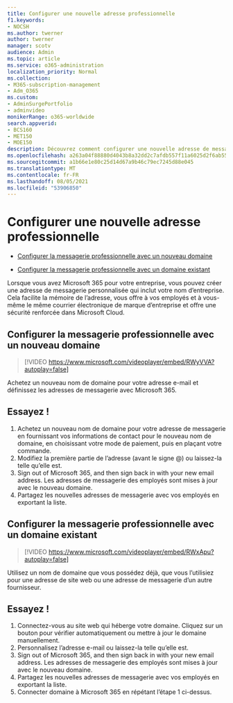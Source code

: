 ```yaml
---
title: Configurer une nouvelle adresse professionnelle
f1.keywords:
- NOCSH
ms.author: twerner
author: twerner
manager: scotv
audience: Admin
ms.topic: article
ms.service: o365-administration
localization_priority: Normal
ms.collection:
- M365-subscription-management
- Adm_O365
ms.custom:
- AdminSurgePortfolio
- adminvideo
monikerRange: o365-worldwide
search.appverid:
- BCS160
- MET150
- MOE150
description: Découvrez comment configurer une nouvelle adresse de messagerie professionnelle.
ms.openlocfilehash: a263a04f88880d4043b8a32dd2c7afdb557f11a6025d2f6ab5523f430124e2ac
ms.sourcegitcommit: a1b66e1e80c25d14d67a9b46c79ec7245d88e045
ms.translationtype: MT
ms.contentlocale: fr-FR
ms.lasthandoff: 08/05/2021
ms.locfileid: "53906850"
---
```

# <a name="set-up-a-new-business-email-address"></a>Configurer une nouvelle adresse professionnelle

- [Configurer la messagerie professionnelle avec un nouveau domaine](#set-up-business-email-with-a-new-domain)

- [Configurer la messagerie professionnelle avec un domaine existant](#set-up-business-email-with-an-existing-domain)

Lorsque vous avez Microsoft 365 pour votre entreprise, vous pouvez créer une adresse de messagerie personnalisée qui inclut votre nom d’entreprise. Cela facilite la mémoire de l’adresse, vous offre à vos employés et à vous-même le même courrier électronique de marque d’entreprise et offre une sécurité renforcée dans Microsoft Cloud. 

## <a name="set-up-business-email-with-a-new-domain"></a>Configurer la messagerie professionnelle avec un nouveau domaine

> [!VIDEO https://www.microsoft.com/videoplayer/embed/RWyVVA?autoplay=false]

Achetez un nouveau nom de domaine pour votre adresse e-mail et définissez les adresses de messagerie avec Microsoft 365. 

## <a name="try-it"></a>Essayez !
 
1. Achetez un nouveau nom de domaine pour votre adresse de messagerie en fournissant vos informations de contact pour le nouveau nom de domaine, en choisissant votre mode de paiement, puis en plaçant votre commande.
1. Modifiez la première partie de l’adresse (avant le signe @) ou laissez-la telle qu’elle est. 
1. Sign out of Microsoft 365, and then sign back in with your new email address. Les adresses de messagerie des employés sont mises à jour avec le nouveau domaine. 
1. Partagez les nouvelles adresses de messagerie avec vos employés en exportant la liste. 

## <a name="set-up-business-email-with-an-existing-domain"></a>Configurer la messagerie professionnelle avec un domaine existant

> [!VIDEO https://www.microsoft.com/videoplayer/embed/RWxApu?autoplay=false]

Utilisez un nom de domaine que vous possédez déjà, que vous l’utilisiez pour une adresse de site web ou une adresse de messagerie d’un autre fournisseur. 

## <a name="give-it-a-try"></a>Essayez !
 
1. Connectez-vous au site web qui héberge votre domaine. Cliquez sur un bouton pour vérifier automatiquement ou mettre à jour le domaine manuellement. 
1. Personnalisez l’adresse e-mail ou laissez-la telle qu’elle est. 
1. Sign out of Microsoft 365, and then sign back in with your new email address. Les adresses de messagerie des employés sont mises à jour avec le nouveau domaine. 
1. Partagez les nouvelles adresses de messagerie avec vos employés en exportant la liste.
1. Connecter domaine à Microsoft 365 en répétant l’étape 1 ci-dessus. 
